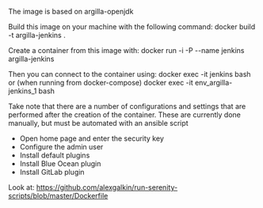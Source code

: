 The image is based on argilla-openjdk

Build this image on your machine with the following command:
docker build -t argilla-jenkins .

Create a container from this image with:
docker run -i -P --name jenkins argilla-jenkins

Then you can connect to the container using:
docker exec -it jenkins bash
or (when running from docker-compose)
docker exec -it env_argilla-jenkins_1 bash

Take note that there are a number of configurations and settings that are performed after the creation
of the container. These are currently done manually, but must be automated with an ansible script
 - Open home page and enter the security key
 - Configure the admin user
 - Install default plugins
 - Install Blue Ocean plugin
 - Install GitLab plugin
 
Look at: https://github.com/alexgalkin/run-serenity-scripts/blob/master/Dockerfile
